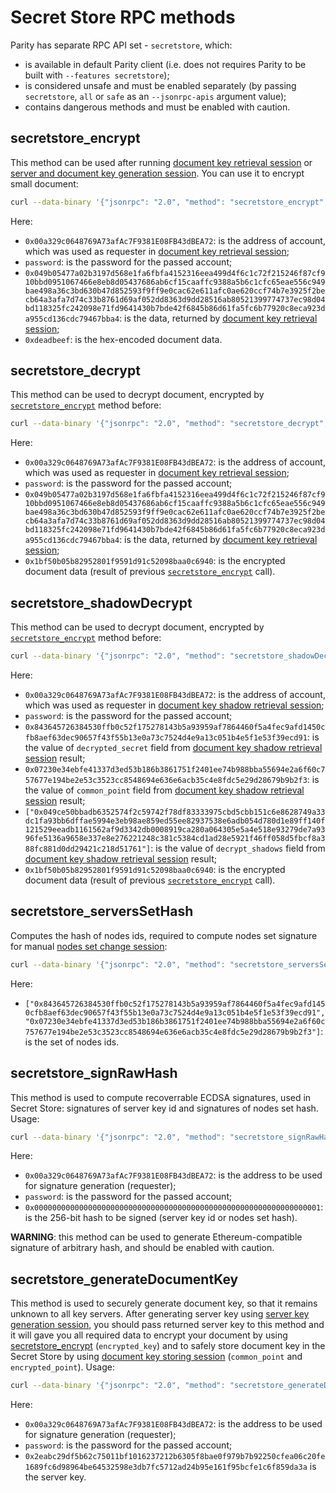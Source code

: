 # Secret Store RPC methods
Parity has separate RPC API set - `secretstore`, which:
- is available in default Parity client (i.e. does not requires Parity to be built with `--features secretstore`);
- is considered unsafe and must be enabled separately (by passing `secretstore`, `all` or `safe` as an `--jsonrpc-apis` argument value);
- contains dangerous methods and must be enabled with caution.

## secretstore_encrypt
This method can be used after running [document key retrieval session](Secret-Store.md#document-key-retrieval-session) or [server and document key generation session](Secret-Store.md#server-and-document-key-generation-session). You can use it to encrypt small document:
```bash
curl --data-binary '{"jsonrpc": "2.0", "method": "secretstore_encrypt", "params": ["0x00a329c0648769A73afAc7F9381E08FB43dBEA72", "password", "0x049b05477a02b3197d568e1fa6fbfa4152316eea499d4f6c1c72f215246f87cf910bbd0951067466e8eb8d05437686ab6cf15caaffc9388a5b6c1cfc65eae556c949bae498a36c3bd630b47d852593f9ff9e0cac62e611afc0ae620ccf74b7e3925f2becb64a3afa7d74c33b8761d69af052dd8363d9dd28516ab80521399774737ec98d04bd118325fc242098e71fd9641430b7bde42f6845b86d61fa5fc6b77920c8eca923da955cd136cdc79467bba4", "0xdeadbeef"], "id":1 }' -H 'content-type: application/json' http://127.0.0.1:8545/
```

Here:
- `0x00a329c0648769A73afAc7F9381E08FB43dBEA72`: is the address of account, which was used as requester in [document key retrieval session](Secret-Store.md#document-key-retrieval-session);
- `password`: is the password for the passed account;
- `0x049b05477a02b3197d568e1fa6fbfa4152316eea499d4f6c1c72f215246f87cf910bbd0951067466e8eb8d05437686ab6cf15caaffc9388a5b6c1cfc65eae556c949bae498a36c3bd630b47d852593f9ff9e0cac62e611afc0ae620ccf74b7e3925f2becb64a3afa7d74c33b8761d69af052dd8363d9dd28516ab80521399774737ec98d04bd118325fc242098e71fd9641430b7bde42f6845b86d61fa5fc6b77920c8eca923da955cd136cdc79467bba4`: is the data, returned by [document key retrieval session](Secret-Store.md#document-key-retrieval-session);
- `0xdeadbeef`: is the hex-encoded document data.

## secretstore_decrypt
This method can be used to decrypt document, encrypted by [`secretstore_encrypt`](#secretstore_encrypt) method before:
```bash
curl --data-binary '{"jsonrpc": "2.0", "method": "secretstore_decrypt", "params": ["0x00a329c0648769A73afAc7F9381E08FB43dBEA72", "password", "0x049b05477a02b3197d568e1fa6fbfa4152316eea499d4f6c1c72f215246f87cf910bbd0951067466e8eb8d05437686ab6cf15caaffc9388a5b6c1cfc65eae556c949bae498a36c3bd630b47d852593f9ff9e0cac62e611afc0ae620ccf74b7e3925f2becb64a3afa7d74c33b8761d69af052dd8363d9dd28516ab80521399774737ec98d04bd118325fc242098e71fd9641430b7bde42f6845b86d61fa5fc6b77920c8eca923da955cd136cdc79467bba4", "0x1bf50b05b82952801f9591d91c52098baa0c6940"], "id":1 }' -H 'content-type: application/json' http://127.0.0.1:8545/
```

Here:
- `0x00a329c0648769A73afAc7F9381E08FB43dBEA72`: is the address of account, which was used as requester in [document key retrieval session](Secret-Store.md#document-key-retrieval-session);
- `password`: is the password for the passed account;
- `0x049b05477a02b3197d568e1fa6fbfa4152316eea499d4f6c1c72f215246f87cf910bbd0951067466e8eb8d05437686ab6cf15caaffc9388a5b6c1cfc65eae556c949bae498a36c3bd630b47d852593f9ff9e0cac62e611afc0ae620ccf74b7e3925f2becb64a3afa7d74c33b8761d69af052dd8363d9dd28516ab80521399774737ec98d04bd118325fc242098e71fd9641430b7bde42f6845b86d61fa5fc6b77920c8eca923da955cd136cdc79467bba4`: is the data, returned by [document key retrieval session](Secret-Store.md#document-key-retrieval-session);
- `0x1bf50b05b82952801f9591d91c52098baa0c6940`: is the encrypted document data (result of previous [`secretstore_encrypt`](#secretstore_encrypt) call).

## secretstore_shadowDecrypt
This method can be used to decrypt document, encrypted by [`secretstore_encrypt`](#secretstore_encrypt) method before:
```bash
curl --data-binary '{"jsonrpc": "2.0", "method": "secretstore_shadowDecrypt", "params": ["0x00a329c0648769A73afAc7F9381E08FB43dBEA72", "password", "0x843645726384530ffb0c52f175278143b5a93959af7864460f5a4fec9afd1450cfb8aef63dec90657f43f55b13e0a73c7524d4e9a13c051b4e5f1e53f39ecd91", "0x07230e34ebfe41337d3ed53b186b3861751f2401ee74b988bba55694e2a6f60c757677e194be2e53c3523cc8548694e636e6acb35c4e8fdc5e29d28679b9b2f3", ["0x049ce50bbadb6352574f2c59742f78df83333975cbd5cbb151c6e8628749a33dc1fa93bb6dffae5994e3eb98ae859ed55ee82937538e6adb054d780d1e89ff140f121529eeadb1161562af9d3342db0008919ca280a064305e5a4e518e93279de7a9396fe5136a9658e337e8e276221248c381c5384cd1ad28e5921f46ff058d5fbcf8a388fc881d0dd29421c218d51761"], "0x1bf50b05b82952801f9591d91c52098baa0c6940"], "id":1 }' -H 'content-type: application/json' http://127.0.0.1:8545/
```

Here:
- `0x00a329c0648769A73afAc7F9381E08FB43dBEA72`: is the address of account, which was used as requester in [document key shadow retrieval session](Secret-Store.md#document-key-shadow-retrieval-session);
- `password`: is the password for the passed account;
- `0x843645726384530ffb0c52f175278143b5a93959af7864460f5a4fec9afd1450cfb8aef63dec90657f43f55b13e0a73c7524d4e9a13c051b4e5f1e53f39ecd91`: is the value of `decrypted_secret` field from [document key shadow retrieval session](Secret-Store.md#document-key-shadow-retrieval-session) result;
- `0x07230e34ebfe41337d3ed53b186b3861751f2401ee74b988bba55694e2a6f60c757677e194be2e53c3523cc8548694e636e6acb35c4e8fdc5e29d28679b9b2f3`: is the value of `common_point` field from [document key shadow retrieval session](Secret-Store.md#document-key-shadow-retrieval-session) result;
- `["0x049ce50bbadb6352574f2c59742f78df83333975cbd5cbb151c6e8628749a33dc1fa93bb6dffae5994e3eb98ae859ed55ee82937538e6adb054d780d1e89ff140f121529eeadb1161562af9d3342db0008919ca280a064305e5a4e518e93279de7a9396fe5136a9658e337e8e276221248c381c5384cd1ad28e5921f46ff058d5fbcf8a388fc881d0dd29421c218d51761"]`: is the value of `decrypt_shadows` field from [document key shadow retrieval session](Secret-Store.md#document-key-shadow-retrieval-session) result;
- `0x1bf50b05b82952801f9591d91c52098baa0c6940`: is the encrypted document data (result of previous [`secretstore_encrypt`](#secretstore_encrypt) call).

## secretstore_serversSetHash
Computes the hash of nodes ids, required to compute nodes set signature for manual [nodes set change session](Secret-Store-Configuration.md#changing-servers-set-configuration):
```bash
curl --data-binary '{"jsonrpc": "2.0", "method": "secretstore_serversSetHash", "params": [["0x843645726384530ffb0c52f175278143b5a93959af7864460f5a4fec9afd1450cfb8aef63dec90657f43f55b13e0a73c7524d4e9a13c051b4e5f1e53f39ecd91", "0x07230e34ebfe41337d3ed53b186b3861751f2401ee74b988bba55694e2a6f60c757677e194be2e53c3523cc8548694e636e6acb35c4e8fdc5e29d28679b9b2f3"]], "id":1 }' -H 'content-type: application/json' http://127.0.0.1:8545/
```

Here:
- `["0x843645726384530ffb0c52f175278143b5a93959af7864460f5a4fec9afd1450cfb8aef63dec90657f43f55b13e0a73c7524d4e9a13c051b4e5f1e53f39ecd91", "0x07230e34ebfe41337d3ed53b186b3861751f2401ee74b988bba55694e2a6f60c757677e194be2e53c3523cc8548694e636e6acb35c4e8fdc5e29d28679b9b2f3"]`: is the set of nodes ids.

## secretstore_signRawHash
This method is used to compute recoverrable ECDSA signatures, used in Secret Store: signatures of server key id and signatures of nodes set hash. Usage:
```bash
curl --data-binary '{"jsonrpc": "2.0", "method": "secretstore_signRawHash", "params": [["0x00a329c0648769A73afAc7F9381E08FB43dBEA72", "password", "0x0000000000000000000000000000000000000000000000000000000000000001"]], "id":1 }' -H 'content-type: application/json' http://127.0.0.1:8545/
```

Here:
- `0x00a329c0648769A73afAc7F9381E08FB43dBEA72`: is the address to be used for signature generation (requester);
- `password`: is the password for the passed account;
- `0x0000000000000000000000000000000000000000000000000000000000000001`: is the 256-bit hash to be signed (server key id or nodes set hash).

**WARNING**: this method can be used to generate Ethereum-compatible signature of arbitrary hash, and should be enabled with caution.

## secretstore_generateDocumentKey
This method is used to securely generate document key, so that it remains unknown to all key servers. After generating server key using [server key generation session](Secret-Store.md#server-key-generation-session), you should pass returned server key to this method and it will gave you all required data to encrypt your document by using [secretstore_encrypt](#secretstore_encrypt) (`encrypted_key`) and to safely store document key in the Secret Store by using [document key storing session](Secret-Store.md#document-key-storing-session) (`common_point` and `encrypted_point`). Usage:
```bash
curl --data-binary '{"jsonrpc": "2.0", "method": "secretstore_generateDocumentKey", "params": ["0x00a329c0648769A73afAc7F9381E08FB43dBEA72", "password","0x2eabc29df5b62c75011bf1016237212b6305f8bae0f979b7b92250cfea06c20fe1689fc6d98964be64532598e3db7fc5712ad24b95e161f95bcfe1c6f859da3a"], "id":1 }' -H 'content-type: application/json' http://127.0.0.1:8545/
```

Here:
- `0x00a329c0648769A73afAc7F9381E08FB43dBEA72`: is the address to be used for signature generation (requester);
- `password`: is the password for the passed account;
- `0x2eabc29df5b62c75011bf1016237212b6305f8bae0f979b7b92250cfea06c20fe1689fc6d98964be64532598e3db7fc5712ad24b95e161f95bcfe1c6f859da3a` is the server key.
